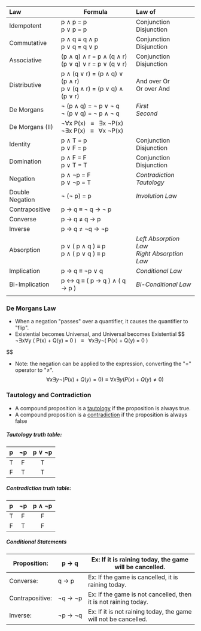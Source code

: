 | Law             | Formula                                                                | Law of                                             |
|:--------------- | ---------------------------------------------------------------------- |:-------------------------------------------------- |
| Idempotent      | p ∧ p = p <br /> p ∨ p = p                                             | Conjunction <br /> Disjunction                     |
| Commutative     | p ∧ q = q ∧ p <br /> p ∨ q = q ∨ p                                     | Conjunction <br /> Disjunction                     |
| Associative     | (p ∧ q) ∧ r = p ∧ (q ∧ r) <br /> (p ∨ q) ∨ r = p ∨ (q ∨ r)             | Conjunction <br /> Disjunction                     |
| Distributive    | p ∧ (q ∨ r) = (p ∧ q) ∨ (p ∧ r) <br /> p ∨ (q ∧ r) = (p ∨ q) ∧ (p ∨ r) | And over Or <br />  Or over And                    |
| De Morgans      | ¬ (p ∧ q) = ¬ p ∨ ¬ q <br /> ¬ (p ∨ q) = ¬ p ∧ ¬ q                     | *First* <br /> *Second*                            |
| De Morgans (II) | ¬∀x P(x)   ≡   ∃x ¬P(x) <br /> ¬∃x P(x)   ≡   ∀x ¬P(x)                 |                                                    |
| Identity        | p ∧ T = p <br /> p ∨ F = p                                             | Conjunction <br /> Disjunction                     |
| Domination      | p ∧ F = F <br /> p ∨ T = T                                             | Conjunction <br /> Disjunction                     |
| Negation        | p ∧ ¬p = F <br /> p ∨ ¬p = T                                           | *Contradiction* <br /> *Tautology*                 |
| Double Negation | ¬ (¬ p) = p                                                            | *Involution Law*                                   |
| Contrapositive  | p → q ≡ ¬ q → ¬ p                                                      |                                                    |
| Converse        | p → q ≠ q → p                                                          |                                                    |
| Inverse         | p → q ≠ ¬q → ¬p                                                        |                                                    |
| Absorption      | p ∨ ( p ∧ q ) ≡ p <br /> p ∧ ( p ∨ q ) ≡ p                             | *Left Absorption Law* <br/> *Right Absorption Law* |
| Implication     | p → q ≡ ¬p ∨ q                                                         | *Conditional Law*                                  |
| Bi-Implication  | p ↔ q ≡ ( p → q ) ∧ ( q → p )                                          | *Bi-Conditional Law*                               |
|                 |                                                                        |                                                    |

### De Morgans Law
- When a negation "passes" over a quantifier, it causes the quantifier to "flip".
- Existential becomes Universal, and Universal becomes Existential
$$
	¬∃x∀y ( P(x) + Q(y) = 0 )   ≡   ∀x∃y¬( P(x) + Q(y) = 0 )
	
$$
- Note: the negation can be applied to the expression, converting the "=" operator to "≠".
$$
	∀x∃y¬( P(x) + Q(y) = 0 ) ≡ ∀x∃y( P(x) + Q(y) ≠ 0 )
$$

### Tautology and Contradiction
- A compound proposition is a <u>tautology</u> if the proposition is always true.
- A compound proposition is a <u>contradiction</u> if the proposition is always false

##### Tautology truth table:
|  p  | ¬p  | p ∨ ¬p |
|:---:|:---:|:------:|
|  T  |  F  |   T    |
|  F  |  T  |   T    |

##### Contradiction truth table:
|  p  | ¬p  | p ∧ ¬p |
|:---:|:---:|:------:|
|  T  |  F  |   F    |
|  F  |  T  |   F    |

##### Conditional Statements

| Proposition:    | <span style="white-space: nowrap;">p → q</span>   | Ex: If it is raining today, the game will be cancelled.         |
| --------------- | ------- | --------------------------------------------------------------- |
| Converse:       | <span style="white-space: nowrap;">q → p</span>   | Ex: If the game is cancelled, it is raining today.              |
| Contrapositive: | <span style="white-space: nowrap;">¬q → ¬p</span> | Ex: If the game is not cancelled, then it is not raining today. |
| Inverse:        | <span style="white-space: nowrap;">¬p → ¬q</span> | Ex: If it is not raining today, the game will not be cancelled. |

